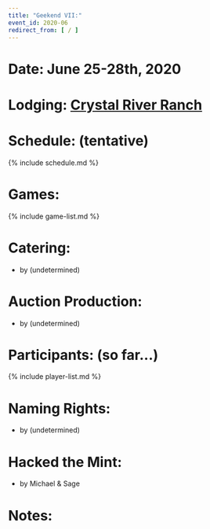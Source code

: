 ```yaml
---
title: "Geekend VII:"
event_id: 2020-06
redirect_from: [ / ]
---
```

# Date: June 25-28th, 2020

# Lodging: [Crystal River Ranch](https://www.google.com/maps/place/Crystal+River+Ranch/@47.109677,-121.6058869,17.21z/data=!4m5!3m4!1s0x0:0x43f988ff980ee132!8m2!3d47.108979!4d-121.6051239?hl=en-US)

# Schedule: (tentative)

{% include schedule.md %}

# Games:
{% include game-list.md %}

# Catering:
- by (undetermined)

# Auction Production:
- by (undetermined)

# Participants: (so far...)
{% include player-list.md %}

# Naming Rights:
- by (undetermined)

# Hacked the Mint:
- by Michael & Sage

# Notes:
